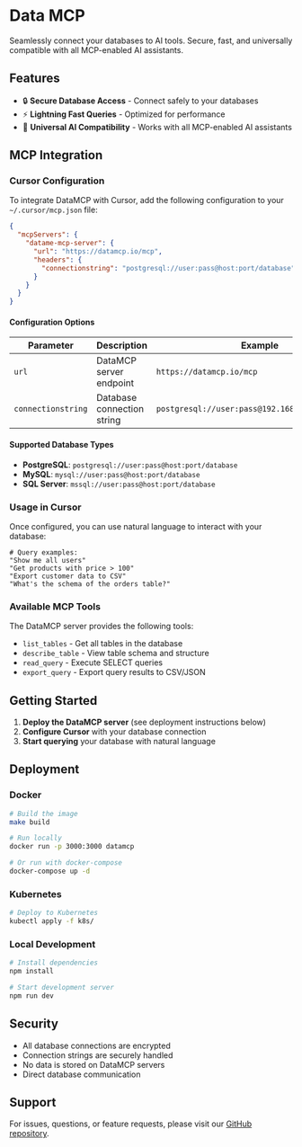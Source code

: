 # Data MCP

Seamlessly connect your databases to AI tools. Secure, fast, and universally compatible with all MCP-enabled AI assistants.

## Features

- 🔒 **Secure Database Access** - Connect safely to your databases
- ⚡ **Lightning Fast Queries** - Optimized for performance  
- 🔗 **Universal AI Compatibility** - Works with all MCP-enabled AI assistants

## MCP Integration

### Cursor Configuration

To integrate DataMCP with Cursor, add the following configuration to your `~/.cursor/mcp.json` file:

```json
{
  "mcpServers": {
    "datame-mcp-server": {
      "url": "https://datamcp.io/mcp",
      "headers": {
        "connectionstring": "postgresql://user:pass@host:port/database"
      }
    }
  }
}
```

#### Configuration Options

| Parameter | Description | Example |
|-----------|-------------|---------|
| `url` | DataMCP server endpoint | `https://datamcp.io/mcp` |
| `connectionstring` | Database connection string | `postgresql://user:pass@192.168.68.202:30001/1` |

#### Supported Database Types

- **PostgreSQL**: `postgresql://user:pass@host:port/database`
- **MySQL**: `mysql://user:pass@host:port/database` 
- **SQL Server**: `mssql://user:pass@host:port/database`

### Usage in Cursor

Once configured, you can use natural language to interact with your database:

```
# Query examples:
"Show me all users"
"Get products with price > 100"
"Export customer data to CSV"
"What's the schema of the orders table?"
```

### Available MCP Tools

The DataMCP server provides the following tools:

- `list_tables` - Get all tables in the database
- `describe_table` - View table schema and structure
- `read_query` - Execute SELECT queries
- `export_query` - Export query results to CSV/JSON

## Getting Started

1. **Deploy the DataMCP server** (see deployment instructions below)
2. **Configure Cursor** with your database connection
3. **Start querying** your database with natural language

## Deployment

### Docker

```bash
# Build the image
make build

# Run locally
docker run -p 3000:3000 datamcp

# Or run with docker-compose
docker-compose up -d
```

### Kubernetes

```bash
# Deploy to Kubernetes
kubectl apply -f k8s/
```

### Local Development

```bash
# Install dependencies
npm install

# Start development server
npm run dev
```

## Security

- All database connections are encrypted
- Connection strings are securely handled
- No data is stored on DataMCP servers
- Direct database communication

## Support

For issues, questions, or feature requests, please visit our [GitHub repository](https://github.com/your-org/datamcp).